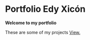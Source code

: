 # Portfolio Edy Xicón
**Welcome to my portfolio**

These are some of my projects [View.](https://edyjoel.github.io/Portfolio/)
